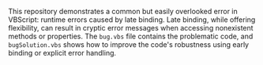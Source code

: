 This repository demonstrates a common but easily overlooked error in VBScript: runtime errors caused by late binding.  Late binding, while offering flexibility, can result in cryptic error messages when accessing nonexistent methods or properties. The `bug.vbs` file contains the problematic code, and `bugSolution.vbs` shows how to improve the code's robustness using early binding or explicit error handling. 